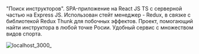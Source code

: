 "Поиск инструкторов". SPA-приложение на React JS TS с серверной частью на Express JS. Использован стейт менеджер - Redux, в связке с библиотекой Redux Thunk для побочных эффектов.
Проект, помогающий найти инструктора в любой точке Росии. 
Удобный сервис с множеством видов спорта.

![localhost_3000_](https://user-images.githubusercontent.com/72496042/160273650-ee279dd5-709f-4916-b88b-56c8cd05d2a1.png)

